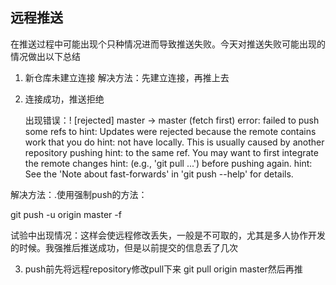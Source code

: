 ## 远程推送
在推送过程中可能出现个只种情况进而导致推送失败。今天对推送失败可能出现的情况做出以下总结

1. 新仓库未建立连接
  解决方法：先建立连接，再推上去
2. 连接成功，推送拒绝                            

	出现错误：! [rejected]        master -> master (fetch first)
	error: failed to push some refs to
	hint: Updates were rejected because the remote contains work that you do
	hint: not have locally. This is usually caused by another repository pushing
	hint: to the same ref. You may want to first integrate the remote changes
	hint: (e.g., 'git pull ...') before pushing again.
	hint: See the 'Note about fast-forwards' in 'git push --help' for details.            
	
 解决方法：.使用强制push的方法：                
 
 git push -u origin master -f               
 
试验中出现情况：这样会使远程修改丢失，一般是不可取的，尤其是多人协作开发的时候。我强推后推送成功，但是以前提交的信息丢了几次               

3. push前先将远程repository修改pull下来
	git pull origin master然后再推
